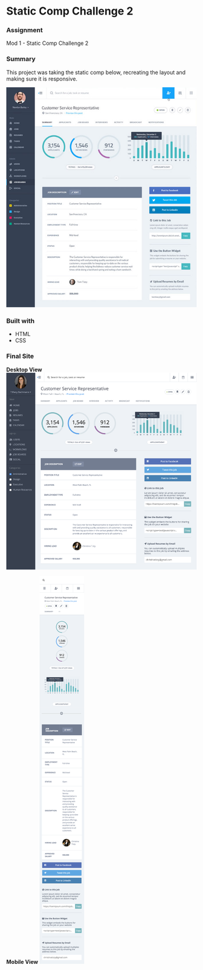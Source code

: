 # Static Comp Challenge 2

### Assignment
Mod 1 - Static Comp Challenge 2

### Summary
This project was taking the static comp below, recreating the layout and making sure it is responsive. 

![Static Comp Challenge 2](./images/static-comp-challenge-2-assignment.jpg)
### Built with
* HTML
* CSS

### Final Site

**Desktop View**
![Screenshot of final site recreation](./images/final-site-screenshot-static-comp-2.png)

**Mobile View**
![Screenshot of final mobile site recreation](./images/final-site-mobile-screenshot-static-comp-2.png)

